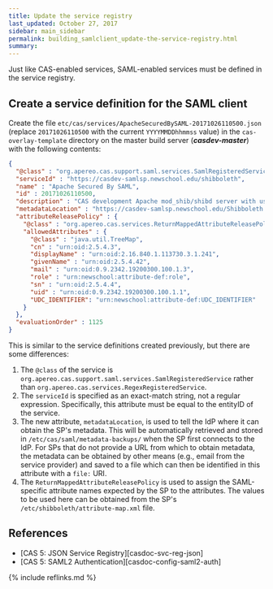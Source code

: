```yaml
---
title: Update the service registry
last_updated: October 27, 2017
sidebar: main_sidebar
permalink: building_samlclient_update-the-service-registry.html
summary:
---
```


Just like CAS-enabled services, SAML-enabled services must be defined in the service registry.

## Create a service definition for the SAML client

Create the file `etc/cas/services/ApacheSecuredBySAML-20171026110500.json` (replace `20171026110500` with the current `YYYYMMDDhhmmss` value) in the `cas-overlay-template` directory on the master build server (***casdev-master***) with the following contents:

```json
{
  "@class" : "org.apereo.cas.support.saml.services.SamlRegisteredService",
  "serviceId" : "https://casdev-samlsp.newschool.edu/shibboleth",
  "name" : "Apache Secured By SAML",
  "id" : 20171026110500,
  "description" : "CAS development Apache mod_shib/shibd server with username/password protection",
  "metadataLocation" : "https://casdev-samlsp.newschool.edu/Shibboleth.sso/Metadata",
  "attributeReleasePolicy" : {
    "@class" : "org.apereo.cas.services.ReturnMappedAttributeReleasePolicy",
    "allowedAttributes" : {
      "@class" : "java.util.TreeMap",
      "cn" : "urn:oid:2.5.4.3",
      "displayName" : "urn:oid:2.16.840.1.113730.3.1.241",
      "givenName" : "urn:oid:2.5.4.42",
      "mail" : "urn:oid:0.9.2342.19200300.100.1.3",
      "role" : "urn:newschool:attribute-def:role",
      "sn" : "urn:oid:2.5.4.4",
      "uid" : "urn:oid:0.9.2342.19200300.100.1.1",
      "UDC_IDENTIFIER": "urn:newschool:attribute-def:UDC_IDENTIFIER"
    }
  },
  "evaluationOrder" : 1125
}
```

This is similar to the service definitions created previously, but there are some differences:

1. The `@class` of the service is `org.apereo.cas.support.saml.services.SamlRegisteredService` rather than `org.apereo.cas.services.RegexRegisteredService`.
2. The `serviceId` is specified as an exact-match string, not a regular expression. Specifically, this attribute must be equal to the entityID of the service.
3. The new attribute, `metadataLocation`, is used to tell the IdP where it can obtain the SP's metadata. This will be automatically retrieved and stored in `/etc/cas/saml/metadata-backups/` when the SP first connects to the IdP. For SPs that do not provide a URL from which to obtain metadata, the metadata can be obtained by other means (e.g., email from the service provider) and saved to a file which can then be identified in this attribute with a `file:` URI.
4. The `ReturnMappedAttributeReleasePolicy` is used to assign the SAML-specific attribute names expected by the SP to the attributes. The values to be used here can be obtained from the SP's `/etc/shibboleth/attribute-map.xml` file.

## References

* [CAS 5: JSON Service Registry][casdoc-svc-reg-json]
* [CAS 5: SAML2 Authentication][casdoc-config-saml2-auth]

{% include reflinks.md %}
